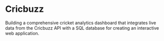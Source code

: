 # Cricbuzz
Building a comprehensive cricket analytics dashboard that integrates live data from the Cricbuzz API with a SQL database for creating an interactive web application.
